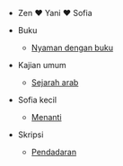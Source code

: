 - Zen ❤️ Yani ❤️ Sofia

- Buku
  - [Nyaman dengan buku](/buku/nyaman-dengan-buku)
- Kajian umum
  - [Sejarah arab](/kajian-umum/sejarah-arab)
- Sofia kecil
  - [Menanti](/sofia-kecil/menanti "Menanti sang buah hati")
- Skripsi
  - [Pendadaran](/skripsi/pendadaran)